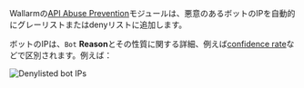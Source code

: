 Wallarmの[API Abuse Prevention](../../api-abuse-prevention/overview.md)モジュールは、悪意のあるボットのIPを自動的にグレーリストまたはdenyリストに追加します。

ボットのIPは、`Bot` **Reason**とその性質に関する詳細、例えば[confidence rate](../../api-abuse-prevention/overview.md#how-api-abuse-prevention-works)などで区別されます。例えば：

![Denylisted bot IPs](../../images/about-wallarm-waf/abi-abuse-prevention/denylisted-bot-ips.png)